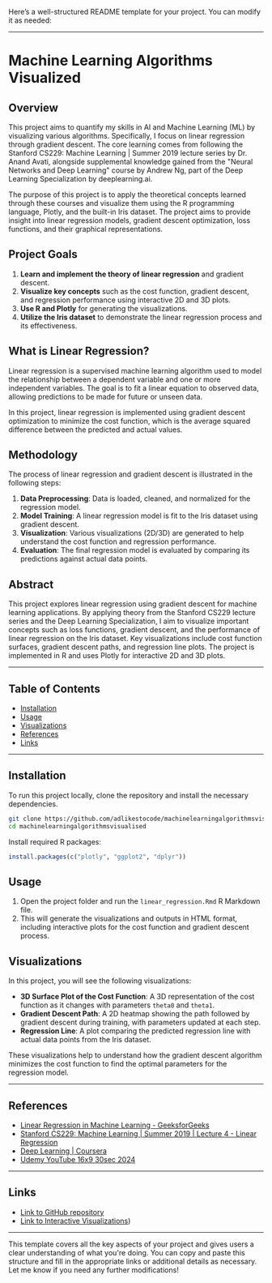 Here’s a well-structured README template for your project. You can modify it as needed:

---

# Machine Learning Algorithms Visualized

## Overview

This project aims to quantify my skills in AI and Machine Learning (ML) by visualizing various algorithms. Specifically, I focus on linear regression through gradient descent. The core learning comes from following the Stanford CS229: Machine Learning | Summer 2019 lecture series by Dr. Anand Avati, alongside supplemental knowledge gained from the "Neural Networks and Deep Learning" course by Andrew Ng, part of the Deep Learning Specialization by deeplearning.ai.

The purpose of this project is to apply the theoretical concepts learned through these courses and visualize them using the R programming language, Plotly, and the built-in Iris dataset. The project aims to provide insight into linear regression models, gradient descent optimization, loss functions, and their graphical representations.

## Project Goals

1. **Learn and implement the theory of linear regression** and gradient descent.
2. **Visualize key concepts** such as the cost function, gradient descent, and regression performance using interactive 2D and 3D plots.
3. **Use R and Plotly** for generating the visualizations.
4. **Utilize the Iris dataset** to demonstrate the linear regression process and its effectiveness.

## What is Linear Regression?

Linear regression is a supervised machine learning algorithm used to model the relationship between a dependent variable and one or more independent variables. The goal is to fit a linear equation to observed data, allowing predictions to be made for future or unseen data.

In this project, linear regression is implemented using gradient descent optimization to minimize the cost function, which is the average squared difference between the predicted and actual values.

## Methodology

The process of linear regression and gradient descent is illustrated in the following steps:

1. **Data Preprocessing**: Data is loaded, cleaned, and normalized for the regression model.
2. **Model Training**: A linear regression model is fit to the Iris dataset using gradient descent.
3. **Visualization**: Various visualizations (2D/3D) are generated to help understand the cost function and regression performance.
4. **Evaluation**: The final regression model is evaluated by comparing its predictions against actual data points.

## Abstract

This project explores linear regression using gradient descent for machine learning applications. By applying theory from the Stanford CS229 lecture series and the Deep Learning Specialization, I aim to visualize important concepts such as loss functions, gradient descent, and the performance of linear regression on the Iris dataset. Key visualizations include cost function surfaces, gradient descent paths, and regression line plots. The project is implemented in R and uses Plotly for interactive 2D and 3D plots.

---

## Table of Contents

- [Installation](#installation)
- [Usage](#usage)
- [Visualizations](#visualizations)
- [References](#references)
- [Links](#links)

---

## Installation

To run this project locally, clone the repository and install the necessary dependencies.

```bash
git clone https://github.com/adlikestocode/machinelearningalgorithmsvisualised.git
cd machinelearningalgorithmsvisualised
```

Install required R packages:

```r
install.packages(c("plotly", "ggplot2", "dplyr"))
```

## Usage

1. Open the project folder and run the `linear_regression.Rmd` R Markdown file.
2. This will generate the visualizations and outputs in HTML format, including interactive plots for the cost function and gradient descent process.

## Visualizations

In this project, you will see the following visualizations:

- **3D Surface Plot of the Cost Function**: A 3D representation of the cost function as it changes with parameters `theta0` and `theta1`.
- **Gradient Descent Path**: A 2D heatmap showing the path followed by gradient descent during training, with parameters updated at each step.
- **Regression Line**: A plot comparing the predicted regression line with actual data points from the Iris dataset.

These visualizations help to understand how the gradient descent algorithm minimizes the cost function to find the optimal parameters for the regression model.

---

## References

- [Linear Regression in Machine Learning - GeeksforGeeks](https://www.geeksforgeeks.org/linear-regression-in-machine-learning/)
- [Stanford CS229: Machine Learning | Summer 2019 | Lecture 4 - Linear Regression](https://www.youtube.com/watch?v=IrH2xyvMt2c)
- [Deep Learning | Coursera](https://www.coursera.org/specializations/deep-learning)
- [Udemy YouTube 16x9 30sec 2024](https://www.udemy.com)

---

## Links

- [Link to GitHub repository](https://github.com/adlikestocode/machinelearningalgorithmsvisualised)
- [Link to Interactive Visualizations](https://adlikestocode.github.io/machinelearningalgorithmsvisualised/))

---

This template covers all the key aspects of your project and gives users a clear understanding of what you're doing. You can copy and paste this structure and fill in the appropriate links or additional details as necessary. Let me know if you need any further modifications!
